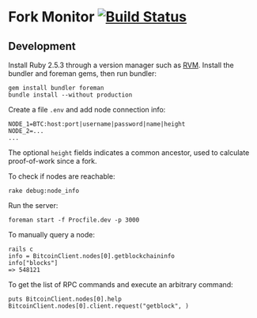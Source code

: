 # Fork Monitor [![Build Status](https://travis-ci.org/BitMEXResearch/forkmonitor.svg?branch=master)](https://travis-ci.org/BitMEXResearch/forkmonitor)

## Development

Install Ruby 2.5.3 through a version manager such as [RVM](https://rvm.io). Install
the bundler and foreman gems, then run bundler:

```
gem install bundler foreman
bundle install --without production
```

Create a file `.env` and add node connection info:

```
NODE_1=BTC:host:port|username|password|name|height
NODE_2=...
...
```

The optional `height` fields indicates a common ancestor, used to calculate proof-of-work since a fork.

To check if nodes are reachable:

```
rake debug:node_info
```

Run the server:

```
foreman start -f Procfile.dev -p 3000
```

To manually query a node:

```
rails c
info = BitcoinClient.nodes[0].getblockchaininfo
info["blocks"]
=> 548121
```

To get the list of RPC commands and execute an arbitrary command:

```
puts BitcoinClient.nodes[0].help
BitcoinClient.nodes[0].client.request("getblock", )
```
